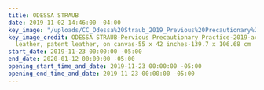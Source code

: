 ```yaml
---
title: ODESSA STRAUB
date: 2019-11-02 14:46:00 -04:00
key_image: "/uploads/CC_Odessa%20Straub_2019_Previous%20Precautionary%20Practice%20copy.jpg"
key_image_credit: ODESSA STRAUB-Pervious Precautionary Practice-2019-acrylic, dye,
  leather, patent leather, on canvas-55 x 42 inches-139.7 x 106.68 cm
start_date: 2019-11-23 00:00:00 -05:00
end_date: 2020-01-12 00:00:00 -05:00
opening_start_time_and_date: 2019-11-23 00:00:00 -05:00
opening_end_time_and_date: 2019-11-23 00:00:00 -05:00
---
```


